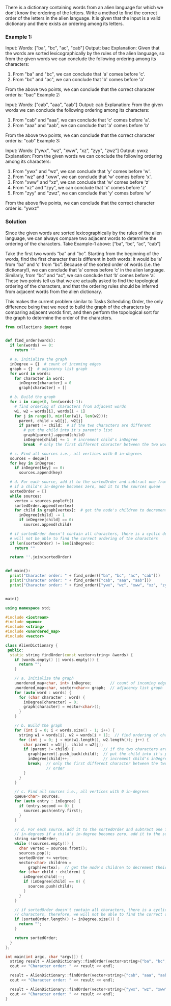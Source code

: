 There is a dictionary containing words from an alien language for which we don’t know the ordering of the letters. Write a method to find the correct order of the letters in the alien language. It is given that the input is a valid dictionary and there exists an ordering among its letters.

### Example 1:

Input: Words: ["ba", "bc", "ac", "cab"]
Output: bac
Explanation: Given that the words are sorted lexicographically by the rules of the alien language, so
from the given words we can conclude the following ordering among its characters:

1. From "ba" and "bc", we can conclude that 'a' comes before 'c'.
2. From "bc" and "ac", we can conclude that 'b' comes before 'a'

From the above two points, we can conclude that the correct character order is: "bac"
Example 2:

Input: Words: ["cab", "aaa", "aab"]
Output: cab
Explanation: From the given words we can conclude the following ordering among its characters:

1. From "cab" and "aaa", we can conclude that 'c' comes before 'a'.
2. From "aaa" and "aab", we can conclude that 'a' comes before 'b'

From the above two points, we can conclude that the correct character order is: "cab"
Example 3:

Input: Words: ["ywx", "wz", "xww", "xz", "zyy", "zwz"]
Output: ywxz
Explanation: From the given words we can conclude the following ordering among its characters:

1. From "ywx" and "wz", we can conclude that 'y' comes before 'w'.
2. From "wz" and "xww", we can conclude that 'w' comes before 'x'.
3. From "xww" and "xz", we can conclude that 'w' comes before 'z'
4. From "xz" and "zyy", we can conclude that 'x' comes before 'z'
5. From "zyy" and "zwz", we can conclude that 'y' comes before 'w'

From the above five points, we can conclude that the correct character order is: "ywxz"


### Solution 

Since the given words are sorted lexicographically by the rules of the alien language, we can always compare two adjacent words to determine the ordering of the characters. Take Example-1 above: [“ba”, “bc”, “ac”, “cab”]

Take the first two words “ba” and “bc”. Starting from the beginning of the words, find the first character that is different in both words: it would be ‘a’ from “ba” and ‘c’ from “bc”. Because of the sorted order of words (i.e. the dictionary!), we can conclude that ‘a’ comes before ‘c’ in the alien language.
Similarly, from “bc” and “ac”, we can conclude that ‘b’ comes before ‘a’.
These two points tell us that we are actually asked to find the topological ordering of the characters, and that the ordering rules should be inferred from adjacent words from the alien dictionary.

This makes the current problem similar to Tasks Scheduling Order, the only difference being that we need to build the graph of the characters by comparing adjacent words first, and then perform the topological sort for the graph to determine the order of the characters.


```python
from collections import deque


def find_order(words):
  if len(words) == 0:
    return ""

  # a. Initialize the graph
  inDegree = {}  # count of incoming edges
  graph = {}  # adjacency list graph
  for word in words:
    for character in word:
      inDegree[character] = 0
      graph[character] = []

  # b. Build the graph
  for i in range(0, len(words)-1):
    # find ordering of characters from adjacent words
    w1, w2 = words[i], words[i + 1]
    for j in range(0, min(len(w1), len(w2))):
      parent, child = w1[j], w2[j]
      if parent != child:  # if the two characters are different
        # put the child into it's parent's list
        graph[parent].append(child)
        inDegree[child] += 1  # increment child's inDegree
        break  # only the first different character between the two words will help us find the order

  # c. Find all sources i.e., all vertices with 0 in-degrees
  sources = deque()
  for key in inDegree:
    if inDegree[key] == 0:
      sources.append(key)

  # d. For each source, add it to the sortedOrder and subtract one from all of its children's in-degrees
  # if a child's in-degree becomes zero, add it to the sources queue
  sortedOrder = []
  while sources:
    vertex = sources.popleft()
    sortedOrder.append(vertex)
    for child in graph[vertex]:  # get the node's children to decrement their in-degrees
      inDegree[child] -= 1
      if inDegree[child] == 0:
        sources.append(child)

  # if sortedOrder doesn't contain all characters, there is a cyclic dependency between characters, therefore, we
  # will not be able to find the correct ordering of the characters
  if len(sortedOrder) != len(inDegree):
    return ""

  return ''.join(sortedOrder)


def main():
  print("Character order: " + find_order(["ba", "bc", "ac", "cab"]))
  print("Character order: " + find_order(["cab", "aaa", "aab"]))
  print("Character order: " + find_order(["ywx", "wz", "xww", "xz", "zyy", "zwz"]))


main()
```

```cpp
using namespace std;

#include <iostream>
#include <queue>
#include <string>
#include <unordered_map>
#include <vector>

class AlienDictionary {
 public:
  static string findOrder(const vector<string> &words) {
    if (words.empty() || words.empty()) {
      return "";
    }

    // a. Initialize the graph
    unordered_map<char, int> inDegree;        // count of incoming edges for every vertex
    unordered_map<char, vector<char>> graph;  // adjacency list graph
    for (auto word : words) {
      for (char character : word) {
        inDegree[character] = 0;
        graph[character] = vector<char>();
      }
    }

    // b. Build the graph
    for (int i = 0; i < words.size() - 1; i++) {
      string w1 = words[i], w2 = words[i + 1];  // find ordering of characters from adjacent words
      for (int j = 0; j < min(w1.length(), w2.length()); j++) {
        char parent = w1[j], child = w2[j];
        if (parent != child) {             // if the two characters are different
          graph[parent].push_back(child);  // put the child into it's parent's list
          inDegree[child]++;               // increment child's inDegree
          break;  // only the first different character between the two words will help us find the
                  // order
        }
      }
    }

    // c. Find all sources i.e., all vertices with 0 in-degrees
    queue<char> sources;
    for (auto entry : inDegree) {
      if (entry.second == 0) {
        sources.push(entry.first);
      }
    }

    // d. For each source, add it to the sortedOrder and subtract one from all of its children's
    // in-degrees if a child's in-degree becomes zero, add it to the sources queue
    string sortedOrder;
    while (!sources.empty()) {
      char vertex = sources.front();
      sources.pop();
      sortedOrder += vertex;
      vector<char> children =
          graph[vertex];  // get the node's children to decrement their in-degrees
      for (char child : children) {
        inDegree[child]--;
        if (inDegree[child] == 0) {
          sources.push(child);
        }
      }
    }

    // if sortedOrder doesn't contain all characters, there is a cyclic dependency between
    // characters, therefore, we will not be able to find the correct ordering of the characters
    if (sortedOrder.length() != inDegree.size()) {
      return "";
    }

    return sortedOrder;
  }
};

int main(int argc, char *argv[]) {
  string result = AlienDictionary::findOrder(vector<string>{"ba", "bc", "ac", "cab"});
  cout << "Character order: " << result << endl;

  result = AlienDictionary::findOrder(vector<string>{"cab", "aaa", "aab"});
  cout << "Character order: " << result << endl;

  result = AlienDictionary::findOrder(vector<string>{"ywx", "wz", "xww", "xz", "zyy", "zwz"});
  cout << "Character order: " << result << endl;
}
```
